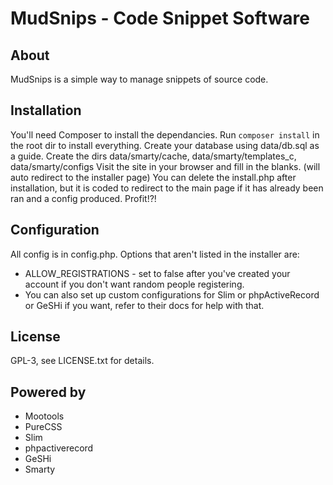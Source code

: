 # MudSnips - Code Snippet Software

## About
MudSnips is a simple way to manage snippets of source code.

## Installation
You'll need Composer to install the dependancies.
Run `composer install` in the root dir to install everything.
Create your database using data/db.sql as a guide.
Create the dirs data/smarty/cache, data/smarty/templates_c, data/smarty/configs
Visit the site in your browser and fill in the blanks. (will auto redirect to the installer page)
You can delete the install.php after installation, but it is coded to
redirect to the main page if it has already been ran and a config produced.
Profit!?!

## Configuration
All config is in config.php.
Options that aren't listed in the installer are:
* ALLOW_REGISTRATIONS - set to false after you've created your account if you don't want random people registering.
* You can also set up custom configurations for Slim or phpActiveRecord or GeSHi if you want, refer to their docs for help with that.

## License
GPL-3, see LICENSE.txt for details.

## Powered by
* Mootools
* PureCSS
* Slim
* phpactiverecord
* GeSHi
* Smarty
